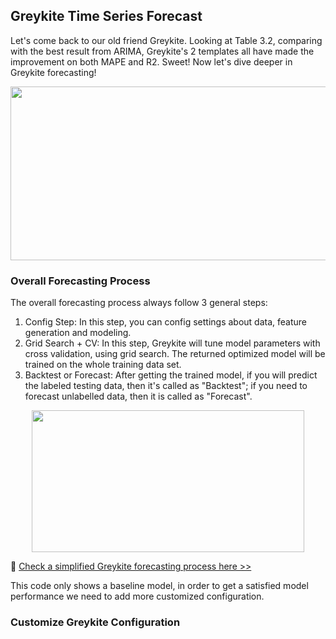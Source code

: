 ## Greykite Time Series Forecast

Let's come back to our old friend Greykite. Looking at Table 3.2, comparing with the best result from ARIMA, Greykite's 2 templates all have made the improvement on both MAPE and R2. Sweet! Now let's dive deeper in Greykite forecasting!

<p align="left">
<img src="https://github.com/lady-h-world/My_Garden/blob/main/images/Garden_Totem_images/forecasting/greykite_vs_arima.png" width="800" height="278" />
</p>

### Overall Forecasting Process

The overall forecasting process always follow 3 general steps:

1. Config Step: In this step, you can config settings about data, feature generation and modeling.
2. Grid Search + CV: In this step, Greykite will tune model parameters with cross validation, using grid search. The returned optimized model will be trained on the whole training data set.
3. Backtest or Forecast: After getting the trained model, if you will predict the labeled testing data, then it's called as "Backtest"; if you need to forecast unlabelled data, then it is called as "Forecast".

<p align="center">
<img src="https://github.com/lady-h-world/My_Garden/blob/main/images/Garden_Totem_images/forecasting/gk_forecast_process.png" width="436" height="227" />
</p>

🌻 [Check a simplified Greykite forecasting process here >>][1]

This code only shows a baseline model, in order to get a satisfied model performance we need to add more customized configuration.

### Customize Greykite Configuration

[1]:https://github.com/lady-h-world/My_Garden/blob/main/code/yinyang/greykite_experiments/gk_forecast_baseline.ipynb
